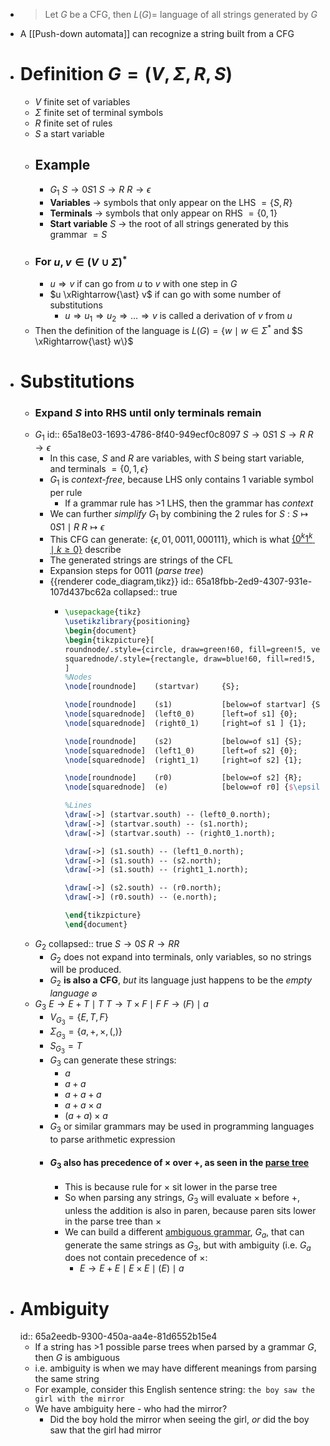 - > Let $G$ be a CFG, then $L(G) =$ language of all strings generated by $G$
- A [[Push-down automata]] can recognize a string built from a CFG
- # Definition $G = (V, \Sigma, R, S)$
	- $V$ finite set of variables
	- $\Sigma$ finite set of terminal symbols
	- $R$ finite set of rules
	- $S$ a start variable
	- ## Example
		- $G_1$
		  $S \rightarrow  0S1$
		  $S \rightarrow  R$
		  $R \rightarrow  \epsilon$
		- **Variables** -> symbols that only appear on the LHS $= \{S, R\}$
		- **Terminals** -> symbols that only appear on RHS $= \{0, 1\}$
		- **Start variable** $S$ -> the root of all strings generated by this grammar $=S$
	- ### For $u, v \in (V \cup \Sigma)^\ast$
		- $u \Rightarrow v$ if can go from $u$ to $v$ with one step in $G$
		- $u \xRightarrow{\ast} v$ if can go with some number of substitutions
			- $u \Rightarrow u_1 \Rightarrow u_2 \Rightarrow \dots \Rightarrow v$ is called a derivation of $v$ from $u$
	- Then the definition of the language is $L(G) = \{w \mid w \in \Sigma^\ast$ and $S \xRightarrow{\ast} w\}$
- # Substitutions
	- ### Expand $S$ into RHS until only terminals remain
	- $G_1$
	  id:: 65a18e03-1693-4786-8f40-949ecf0c8097
	  $S \rightarrow  0S1$
	  $S \rightarrow  R$
	  $R \rightarrow  \epsilon$
		- In this case, $S$ and $R$ are variables, with $S$ being start variable, and terminals $= \{0, 1, \epsilon\}$
		- $G_1$ is *context-free*, because LHS only contains 1 variable symbol per rule
			- If a grammar rule has >1 LHS, then the grammar has *context*
		- We can further *simplify* $G_1$  by combining the 2 rules for $S$ :
		  $S \mapsto 0S1 \mid R$
		  $R \mapsto \epsilon$
		- This CFG can generate: $\{\epsilon, 01, 0011, 000111\}$, which is what [$\{0^k1^k \mid k \geq 0\}$](((65a173fb-af9f-49f8-9269-c92c2df58776))) describe
		- The generated strings are strings of the CFL
		- Expansion steps for $0011$ (*parse tree*)
		- {{renderer code_diagram,tikz}}
		  id:: 65a18fbb-2ed9-4307-931e-107d437bc62a
		  collapsed:: true
			- ```tikz
			  \usepackage{tikz}
			  \usetikzlibrary{positioning}
			  \begin{document}
			  \begin{tikzpicture}[
			  roundnode/.style={circle, draw=green!60, fill=green!5, very thick, minimum size=7mm},
			  squarednode/.style={rectangle, draw=blue!60, fill=red!5, very thick, minimum size=5mm},
			  ]
			  %Nodes
			  \node[roundnode]    (startvar)     {S};
			  
			  \node[roundnode]    (s1)           [below=of startvar] {S};
			  \node[squarednode]  (left0_0)      [left=of s1] {0};
			  \node[squarednode]  (right0_1)     [right=of s1 ] {1};
			  
			  \node[roundnode]    (s2)           [below=of s1] {S};
			  \node[squarednode]  (left1_0)      [left=of s2] {0};
			  \node[squarednode]  (right1_1)     [right=of s2] {1};
			  
			  \node[roundnode]    (r0)           [below=of s2] {R};
			  \node[squarednode]  (e)            [below=of r0] {$\epsilon$};
			  
			  %Lines
			  \draw[->] (startvar.south) -- (left0_0.north);
			  \draw[->] (startvar.south) -- (s1.north);
			  \draw[->] (startvar.south) -- (right0_1.north);
			  
			  \draw[->] (s1.south) -- (left1_0.north);
			  \draw[->] (s1.south) -- (s2.north);
			  \draw[->] (s1.south) -- (right1_1.north);
			  
			  \draw[->] (s2.south) -- (r0.north);
			  \draw[->] (r0.south) -- (e.north);
			  
			  \end{tikzpicture}
			  \end{document}
			  
			  ```
	- $G_2$
	  collapsed:: true
	  $S \rightarrow  0S$
	  $R \rightarrow  RR$
		- $G_2$ does not expand into terminals, only variables, so no strings will be produced.
		- $G_2$ **is also a CFG**, *but* its language just happens to be the *empty language* $\varnothing$
	- $G_3$
	  $E \rightarrow  E+T \mid T$
	  $T \rightarrow T\times F \mid F$
	  $F \rightarrow (F) \mid a$
		- $V_{G_3} = \{E, T, F\}$
		- $\Sigma_{G_3} = \{a, +, \times, (, )\}$
		- $S_{G_3} = T$
		- $G_3$ can generate these strings:
			- $a$
			- $a+a$
			- $a+a+a$
			- $a+a \times a$
			- $(a+a) \times a$
		- $G_3$ or similar grammars may be used in programming languages to parse arithmetic expression
		- #### $G_3$ also has precedence of $\times$ over $+$, as seen in the [parse tree](((65a18fbb-2ed9-4307-931e-107d437bc62a)))
			- This is because rule for $\times$ sit lower in the parse tree
			- So when parsing any strings, $G_3$ will evaluate $\times$ before $+$, unless the addition is also in paren, because paren sits lower in the parse tree than $\times$
			- We can build a different [ambiguous grammar](((65a2eedb-9300-450a-aa4e-81d6552b15e4))), $G_a$, that can generate the same strings as $G_3$, but with ambiguity (i.e. $G_a$ does not contain precedence of $\times$:
				- $E \rightarrow E + E \mid E \times E \mid (E) \mid a$
- # Ambiguity
  id:: 65a2eedb-9300-450a-aa4e-81d6552b15e4
	- If a string has >1 possible parse trees when parsed by a grammar $G$, then $G$ is ambiguous
	- i.e. ambiguity is when we may have different meanings from parsing the same string
	- For example, consider this English sentence string: `the boy saw the girl with the mirror`
	- We have ambiguity here - who had the mirror?
		- Did the boy hold the mirror when seeing the girl, *or* did the boy saw that the girl had mirror